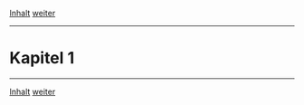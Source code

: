 <!-- page navigation -->
[Inhalt](../inhalt.html)  [weiter](../k02/k02.html)



* * * * *
<!-- end page navigation -->

Kapitel 1
=========


<!-- page navigation -->

* * * * *



[Inhalt](../inhalt.html)  [weiter](../k02/k02.html)
<!-- end page navigation -->